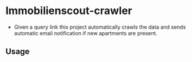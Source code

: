 # Immobilienscout-crawler
* Given a query link this project automatically crawls the data and sends automatic email notification if new apartments are present.

## Usage